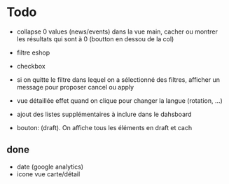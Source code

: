 # Todo

- collapse 0 values (news/events) dans la vue main, cacher ou montrer les résultats qui sont à 0 (boutton en dessou de la col)

- filtre eshop
- checkbox
- si on quitte le filtre dans lequel on a sélectionné des filtres, afficher un message pour proposer cancel ou apply

- vue détaillée effet quand on clique pour changer la langue (rotation, ...)
- ajout des listes supplémentaires à inclure dans le dahsboard
- bouton: (draft). On affiche tous les éléments en draft et cach

## done
- date (google analytics)
- icone vue carte/détail